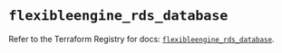 # `flexibleengine_rds_database`

Refer to the Terraform Registry for docs: [`flexibleengine_rds_database`](https://registry.terraform.io/providers/flexibleenginecloud/flexibleengine/1.46.0/docs/resources/rds_database).
